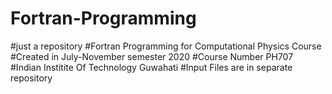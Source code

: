 # Fortran-Programming
#just a repository
#Fortran Programming for Computational Physics Course
#Created in July-November semester 2020
#Course Number PH707
#Indian Institite Of Technology Guwahati
#Input Files are in separate repository

